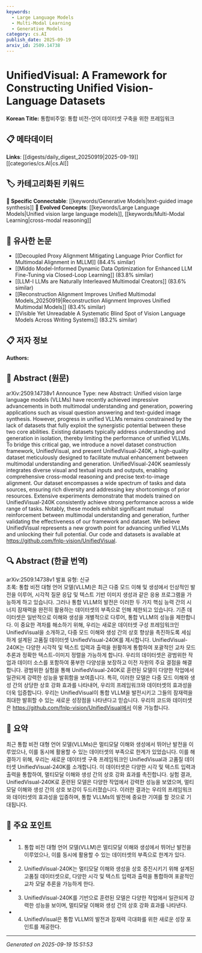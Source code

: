 ```yaml
---
keywords:
  - Large Language Models
  - Multi-Modal Learning
  - Generative Models
category: cs.AI
publish_date: 2025-09-19
arxiv_id: 2509.14738
---
```


<!-- KEYWORD_LINKING_METADATA:
{
  "processed_timestamp": "2025-09-22 21:19:12.348428",
  "vocabulary_version": "1.0",
  "selected_keywords": [
    "Large Language Models",
    "Multi-Modal Learning",
    "Generative Models"
  ],
  "rejected_keywords": [
    "Computer Vision"
  ],
  "similarity_scores": {
    "Large Language Models": 0.88,
    "Multi-Modal Learning": 0.84,
    "Generative Models": 0.8
  },
  "extraction_method": "AI_prompt_based",
  "budget_applied": true
}
-->


# UnifiedVisual: A Framework for Constructing Unified Vision-Language Datasets

**Korean Title:** 통합비주얼: 통합 비전-언어 데이터셋 구축을 위한 프레임워크

## 📋 메타데이터

**Links**: [[digests/daily_digest_20250919|2025-09-19]]   [[categories/cs.AI|cs.AI]]

## 🏷️ 카테고리화된 키워드
**🔗 Specific Connectable**: [[keywords/Generative Models|text-guided image synthesis]]
**🚀 Evolved Concepts**: [[keywords/Large Language Models|Unified vision large language models]], [[keywords/Multi-Modal Learning|cross-modal reasoning]]

## 🔗 유사한 논문
- [[Decoupled Proxy Alignment Mitigating Language Prior Conflict for Multimodal Alignment in MLLM]] (84.4% similar)
- [[Middo Model-Informed Dynamic Data Optimization for Enhanced LLM Fine-Tuning via Closed-Loop Learning]] (83.8% similar)
- [[LLM-I LLMs are Naturally Interleaved Multimodal Creators]] (83.6% similar)
- [[Reconstruction Alignment Improves Unified Multimodal Models_20250919|Reconstruction Alignment Improves Unified Multimodal Models]] (83.4% similar)
- [[Visible Yet Unreadable A Systematic Blind Spot of Vision Language Models Across Writing Systems]] (83.2% similar)

## 📋 저자 정보

**Authors:** 

## 📄 Abstract (원문)

arXiv:2509.14738v1 Announce Type: new 
Abstract: Unified vision large language models (VLLMs) have recently achieved impressive advancements in both multimodal understanding and generation, powering applications such as visual question answering and text-guided image synthesis. However, progress in unified VLLMs remains constrained by the lack of datasets that fully exploit the synergistic potential between these two core abilities. Existing datasets typically address understanding and generation in isolation, thereby limiting the performance of unified VLLMs. To bridge this critical gap, we introduce a novel dataset construction framework, UnifiedVisual, and present UnifiedVisual-240K, a high-quality dataset meticulously designed to facilitate mutual enhancement between multimodal understanding and generation. UnifiedVisual-240K seamlessly integrates diverse visual and textual inputs and outputs, enabling comprehensive cross-modal reasoning and precise text-to-image alignment. Our dataset encompasses a wide spectrum of tasks and data sources, ensuring rich diversity and addressing key shortcomings of prior resources. Extensive experiments demonstrate that models trained on UnifiedVisual-240K consistently achieve strong performance across a wide range of tasks. Notably, these models exhibit significant mutual reinforcement between multimodal understanding and generation, further validating the effectiveness of our framework and dataset. We believe UnifiedVisual represents a new growth point for advancing unified VLLMs and unlocking their full potential. Our code and datasets is available at https://github.com/fnlp-vision/UnifiedVisual.

## 🔍 Abstract (한글 번역)

arXiv:2509.14738v1 발표 유형: 신규  
초록: 통합 비전 대형 언어 모델(VLLM)은 최근 다중 모드 이해 및 생성에서 인상적인 발전을 이루어, 시각적 질문 응답 및 텍스트 기반 이미지 생성과 같은 응용 프로그램을 가능하게 하고 있습니다. 그러나 통합 VLLM의 발전은 이러한 두 가지 핵심 능력 간의 시너지 잠재력을 완전히 활용하는 데이터셋의 부족으로 인해 제한되고 있습니다. 기존 데이터셋은 일반적으로 이해와 생성을 개별적으로 다루어, 통합 VLLM의 성능을 제한합니다. 이 중요한 격차를 해소하기 위해, 우리는 새로운 데이터셋 구성 프레임워크인 UnifiedVisual을 소개하고, 다중 모드 이해와 생성 간의 상호 향상을 촉진하도록 세심하게 설계된 고품질 데이터셋 UnifiedVisual-240K를 제시합니다. UnifiedVisual-240K는 다양한 시각적 및 텍스트 입력과 출력을 원활하게 통합하여 포괄적인 교차 모드 추론과 정확한 텍스트-이미지 정렬을 가능하게 합니다. 우리의 데이터셋은 광범위한 작업과 데이터 소스를 포함하여 풍부한 다양성을 보장하고 이전 자원의 주요 결점을 해결합니다. 광범위한 실험을 통해 UnifiedVisual-240K로 훈련된 모델이 다양한 작업에서 일관되게 강력한 성능을 발휘함을 보여줍니다. 특히, 이러한 모델은 다중 모드 이해와 생성 간의 상당한 상호 강화 효과를 나타내어, 우리의 프레임워크와 데이터셋의 효과성을 더욱 입증합니다. 우리는 UnifiedVisual이 통합 VLLM을 발전시키고 그들의 잠재력을 최대한 발휘할 수 있는 새로운 성장점을 나타낸다고 믿습니다. 우리의 코드와 데이터셋은 https://github.com/fnlp-vision/UnifiedVisual에서 이용 가능합니다.

## 📝 요약

최근 통합 비전 대형 언어 모델(VLLMs)은 멀티모달 이해와 생성에서 뛰어난 발전을 이루었으나, 이를 동시에 활용할 수 있는 데이터셋의 부족으로 한계가 있었습니다. 이를 해결하기 위해, 우리는 새로운 데이터셋 구축 프레임워크인 UnifiedVisual과 고품질 데이터셋 UnifiedVisual-240K를 소개합니다. 이 데이터셋은 다양한 시각 및 텍스트 입력과 출력을 통합하여, 멀티모달 이해와 생성 간의 상호 강화 효과를 촉진합니다. 실험 결과, UnifiedVisual-240K로 훈련된 모델은 다양한 작업에서 강력한 성능을 보였으며, 멀티모달 이해와 생성 간의 상호 보강이 두드러졌습니다. 이러한 결과는 우리의 프레임워크와 데이터셋의 효과성을 입증하며, 통합 VLLMs의 발전에 중요한 기여를 할 것으로 기대됩니다.

## 🎯 주요 포인트

- 1. 통합 비전 대형 언어 모델(VLLM)은 멀티모달 이해와 생성에서 뛰어난 발전을 이루었으나, 이를 동시에 활용할 수 있는 데이터셋의 부족으로 한계가 있다.

- 2. UnifiedVisual-240K는 멀티모달 이해와 생성을 상호 증진시키기 위해 설계된 고품질 데이터셋으로, 다양한 시각 및 텍스트 입력과 출력을 통합하여 포괄적인 교차 모달 추론을 가능하게 한다.

- 3. UnifiedVisual-240K를 기반으로 훈련된 모델은 다양한 작업에서 일관되게 강력한 성능을 보이며, 멀티모달 이해와 생성 간의 상호 강화 효과를 나타낸다.

- 4. UnifiedVisual은 통합 VLLM의 발전과 잠재력 극대화를 위한 새로운 성장 포인트를 제공한다.

---

*Generated on 2025-09-19 15:51:53*